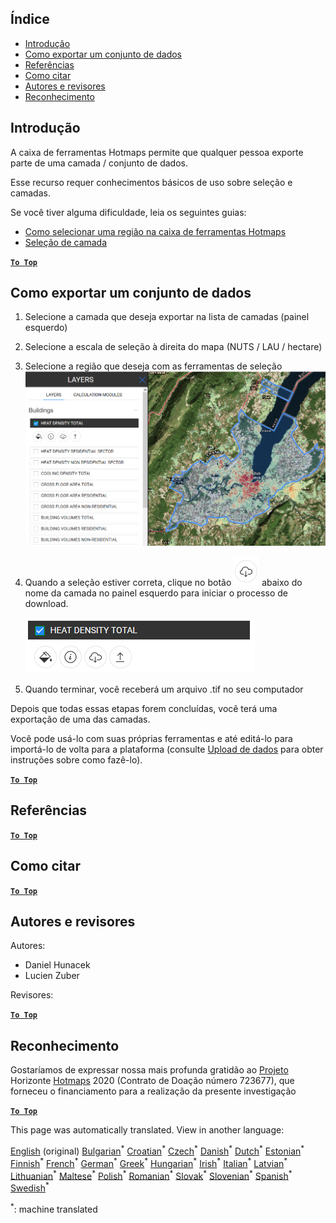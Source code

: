 <h2> Índice </h2><ul><li> <a href="#Introduction">Introdução</a> </li><li> <a href="#How-to-export-a-dataset">Como exportar um conjunto de dados</a> </li><li> <a href="#References">Referências</a> </li><li> <a href="#How-to-cite">Como citar</a> </li><li> <a href="#Authors-and-reviewers">Autores e revisores</a> </li><li> <a href="#Acknowledgement">Reconhecimento</a> </li></ul><h2> Introdução </h2><p> A caixa de ferramentas Hotmaps permite que qualquer pessoa exporte parte de uma camada / conjunto de dados. </p><p> Esse recurso requer conhecimentos básicos de uso sobre seleção e camadas. </p><p> Se você tiver alguma dificuldade, leia os seguintes guias: </p><ul><li> <a href="How-to-select-a-region-in-the-Hotmaps-toolbox">Como selecionar uma região na caixa de ferramentas Hotmaps</a> </li><li> <a href="Layer-section">Seleção de camada</a> </li></ul><p><ins> <code><strong><a href="#table-of-contents">To Top</a></strong></code> </ins> </p><h2> Como exportar um conjunto de dados </h2><ol><li><p> Selecione a camada que deseja exportar na lista de camadas (painel esquerdo) </p></li><li><p> Selecione a escala de seleção à direita do mapa (NUTS / LAU / hectare) </p></li><li><p> Selecione a região que deseja com as ferramentas de seleção <img alt="export_selection" src="images/export_selection.png"/></p></li><li><p> Quando a seleção estiver correta, clique no botão <img alt="botão exportar" src="images/layer-export-btn.png"/> abaixo do nome da camada no painel esquerdo para iniciar o processo de download. </p><p><img alt="opções de camada" src="images/layer-options.png"/></p></li><li><p> Quando terminar, você receberá um arquivo .tif no seu computador </p></li></ol><p> Depois que todas essas etapas forem concluídas, você terá uma exportação de uma das camadas. </p><p> Você pode usá-lo com suas próprias ferramentas e até editá-lo para importá-lo de volta para a plataforma (consulte <a href="Data_upload">Upload de dados</a> para obter instruções sobre como fazê-lo). </p><p><ins> <code><strong><a href="#table-of-contents">To Top</a></strong></code> </ins> </p><h2> Referências </h2><p><ins> <code><strong><a href="#table-of-contents">To Top</a></strong></code> </ins> </p><h2> Como citar </h2><p><ins> <code><strong><a href="#table-of-contents">To Top</a></strong></code> </ins> </p><h2> Autores e revisores </h2><p> Autores: </p><ul><li> Daniel Hunacek </li><li> Lucien Zuber </li></ul><p> Revisores: </p><p><ins> <code><strong><a href="#table-of-contents">To Top</a></strong></code> </ins> </p><h2> Reconhecimento </h2><p> Gostaríamos de expressar nossa mais profunda gratidão ao <a href="https://www.hotmaps-project.eu">Projeto</a> Horizonte <a href="https://www.hotmaps-project.eu">Hotmaps</a> 2020 (Contrato de Doação número 723677), que forneceu o financiamento para a realização da presente investigação </p><p><ins> <code><strong><a href="#table-of-contents">To Top</a></strong></code> </ins> </p>

This page was automatically translated. View in another language:

[English](en-Data-export-functionalities) (original) [Bulgarian](bg-Data-export-functionalities)<sup>\*</sup> [Croatian](hr-Data-export-functionalities)<sup>\*</sup> [Czech](cs-Data-export-functionalities)<sup>\*</sup> [Danish](da-Data-export-functionalities)<sup>\*</sup> [Dutch](nl-Data-export-functionalities)<sup>\*</sup> [Estonian](et-Data-export-functionalities)<sup>\*</sup> [Finnish](fi-Data-export-functionalities)<sup>\*</sup> [French](fr-Data-export-functionalities)<sup>\*</sup> [German](de-Data-export-functionalities)<sup>\*</sup> [Greek](el-Data-export-functionalities)<sup>\*</sup> [Hungarian](hu-Data-export-functionalities)<sup>\*</sup> [Irish](ga-Data-export-functionalities)<sup>\*</sup> [Italian](it-Data-export-functionalities)<sup>\*</sup> [Latvian](lv-Data-export-functionalities)<sup>\*</sup> [Lithuanian](lt-Data-export-functionalities)<sup>\*</sup> [Maltese](mt-Data-export-functionalities)<sup>\*</sup> [Polish](pl-Data-export-functionalities)<sup>\*</sup>  [Romanian](ro-Data-export-functionalities)<sup>\*</sup> [Slovak](sk-Data-export-functionalities)<sup>\*</sup> [Slovenian](sl-Data-export-functionalities)<sup>\*</sup> [Spanish](es-Data-export-functionalities)<sup>\*</sup> [Swedish](sv-Data-export-functionalities)<sup>\*</sup> 

<sup>\*</sup>: machine translated
